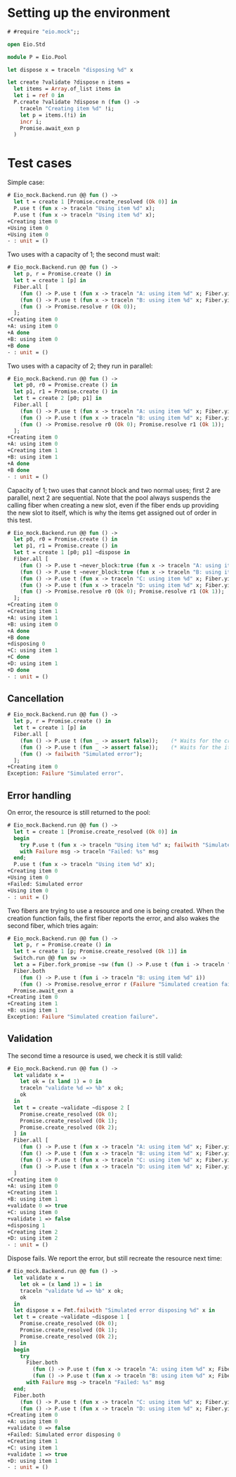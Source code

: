 # Setting up the environment

```ocaml
# #require "eio.mock";;
```

```ocaml
open Eio.Std

module P = Eio.Pool

let dispose x = traceln "disposing %d" x

let create ?validate ?dispose n items =
  let items = Array.of_list items in
  let i = ref 0 in
  P.create ?validate ?dispose n (fun () -> 
    traceln "Creating item %d" !i;
    let p = items.(!i) in
    incr i;
    Promise.await_exn p
  )
```

# Test cases

Simple case:

```ocaml
# Eio_mock.Backend.run @@ fun () ->
  let t = create 1 [Promise.create_resolved (Ok 0)] in
  P.use t (fun x -> traceln "Using item %d" x);
  P.use t (fun x -> traceln "Using item %d" x);
+Creating item 0
+Using item 0
+Using item 0
- : unit = ()
```

Two uses with a capacity of 1; the second must wait:

```ocaml
# Eio_mock.Backend.run @@ fun () ->
  let p, r = Promise.create () in
  let t = create 1 [p] in
  Fiber.all [
    (fun () -> P.use t (fun x -> traceln "A: using item %d" x; Fiber.yield (); traceln "A done"));
    (fun () -> P.use t (fun x -> traceln "B: using item %d" x; Fiber.yield (); traceln "B done"));
    (fun () -> Promise.resolve r (Ok 0));
  ];
+Creating item 0
+A: using item 0
+A done
+B: using item 0
+B done
- : unit = ()
```

Two uses with a capacity of 2; they run in parallel:

```ocaml
# Eio_mock.Backend.run @@ fun () ->
  let p0, r0 = Promise.create () in
  let p1, r1 = Promise.create () in
  let t = create 2 [p0; p1] in
  Fiber.all [
    (fun () -> P.use t (fun x -> traceln "A: using item %d" x; Fiber.yield (); traceln "A done"));
    (fun () -> P.use t (fun x -> traceln "B: using item %d" x; Fiber.yield (); traceln "B done"));
    (fun () -> Promise.resolve r0 (Ok 0); Promise.resolve r1 (Ok 1));
  ];
+Creating item 0
+A: using item 0
+Creating item 1
+B: using item 1
+A done
+B done
- : unit = ()
```

Capacity of 1; two uses that cannot block and two normal uses; first 2 are parallel, next 2 are sequential.
Note that the pool always suspends the calling fiber when creating a new slot,
even if the fiber ends up providing the new slot to itself,
which is why the items get assigned out of order in this test.

```ocaml
# Eio_mock.Backend.run @@ fun () ->
  let p0, r0 = Promise.create () in
  let p1, r1 = Promise.create () in
  let t = create 1 [p0; p1] ~dispose in
  Fiber.all [
    (fun () -> P.use t ~never_block:true (fun x -> traceln "A: using item %d" x; Fiber.yield (); traceln "A done"));
    (fun () -> P.use t ~never_block:true (fun x -> traceln "B: using item %d" x; Fiber.yield (); traceln "B done"));
    (fun () -> P.use t (fun x -> traceln "C: using item %d" x; Fiber.yield (); traceln "C done"));
    (fun () -> P.use t (fun x -> traceln "D: using item %d" x; Fiber.yield (); traceln "D done"));
    (fun () -> Promise.resolve r0 (Ok 0); Promise.resolve r1 (Ok 1));
  ];
+Creating item 0
+Creating item 1
+A: using item 1
+B: using item 0
+A done
+B done
+disposing 0
+C: using item 1
+C done
+D: using item 1
+D done
- : unit = ()
```

## Cancellation

```ocaml
# Eio_mock.Backend.run @@ fun () ->
  let p, r = Promise.create () in
  let t = create 1 [p] in
  Fiber.all [
    (fun () -> P.use t (fun _ -> assert false));    (* Waits for the creation to finish *)
    (fun () -> P.use t (fun _ -> assert false));    (* Waits for the item to be returned *)
    (fun () -> failwith "Simulated error");
  ];
+Creating item 0
Exception: Failure "Simulated error".
```

## Error handling

On error, the resource is still returned to the pool:

```ocaml
# Eio_mock.Backend.run @@ fun () ->
  let t = create 1 [Promise.create_resolved (Ok 0)] in
  begin
    try P.use t (fun x -> traceln "Using item %d" x; failwith "Simulated error")
    with Failure msg -> traceln "Failed: %s" msg
  end;
  P.use t (fun x -> traceln "Using item %d" x);
+Creating item 0
+Using item 0
+Failed: Simulated error
+Using item 0
- : unit = ()
```

Two fibers are trying to use a resource and one is being created.
When the creation function fails, the first fiber reports the error,
and also wakes the second fiber, which tries again:

```ocaml
# Eio_mock.Backend.run @@ fun () ->
  let p, r = Promise.create () in
  let t = create 1 [p; Promise.create_resolved (Ok 1)] in
  Switch.run @@ fun sw ->
  let a = Fiber.fork_promise ~sw (fun () -> P.use t (fun i -> traceln "A: using item %d" i)) in
  Fiber.both
    (fun () -> P.use t (fun i -> traceln "B: using item %d" i))
    (fun () -> Promise.resolve_error r (Failure "Simulated creation failure"));
  Promise.await_exn a
+Creating item 0
+Creating item 1
+B: using item 1
Exception: Failure "Simulated creation failure".
```

## Validation

The second time a resource is used, we check it is still valid:

```ocaml
# Eio_mock.Backend.run @@ fun () ->
  let validate x =
    let ok = (x land 1) = 0 in
    traceln "validate %d => %b" x ok;
    ok
  in
  let t = create ~validate ~dispose 2 [
    Promise.create_resolved (Ok 0);
    Promise.create_resolved (Ok 1);
    Promise.create_resolved (Ok 2);
  ] in
  Fiber.all [
    (fun () -> P.use t (fun x -> traceln "A: using item %d" x; Fiber.yield ()));
    (fun () -> P.use t (fun x -> traceln "B: using item %d" x; Fiber.yield ()));
    (fun () -> P.use t (fun x -> traceln "C: using item %d" x; Fiber.yield ()));
    (fun () -> P.use t (fun x -> traceln "D: using item %d" x; Fiber.yield ()));
  ]
+Creating item 0
+A: using item 0
+Creating item 1
+B: using item 1
+validate 0 => true
+C: using item 0
+validate 1 => false
+disposing 1
+Creating item 2
+D: using item 2
- : unit = ()
```

Dispose fails. We report the error, but still recreate the resource next time:

```ocaml
# Eio_mock.Backend.run @@ fun () ->
  let validate x =
    let ok = (x land 1) = 1 in
    traceln "validate %d => %b" x ok;
    ok
  in
  let dispose x = Fmt.failwith "Simulated error disposing %d" x in
  let t = create ~validate ~dispose 1 [
    Promise.create_resolved (Ok 0);
    Promise.create_resolved (Ok 1);
    Promise.create_resolved (Ok 2);
  ] in
  begin
    try
      Fiber.both
        (fun () -> P.use t (fun x -> traceln "A: using item %d" x; Fiber.yield ()))
        (fun () -> P.use t (fun x -> traceln "B: using item %d" x; Fiber.yield ()))
      with Failure msg -> traceln "Failed: %s" msg
  end;
  Fiber.both
    (fun () -> P.use t (fun x -> traceln "C: using item %d" x; Fiber.yield ()))
    (fun () -> P.use t (fun x -> traceln "D: using item %d" x; Fiber.yield ()))
+Creating item 0
+A: using item 0
+validate 0 => false
+Failed: Simulated error disposing 0
+Creating item 1
+C: using item 1
+validate 1 => true
+D: using item 1
- : unit = ()
```